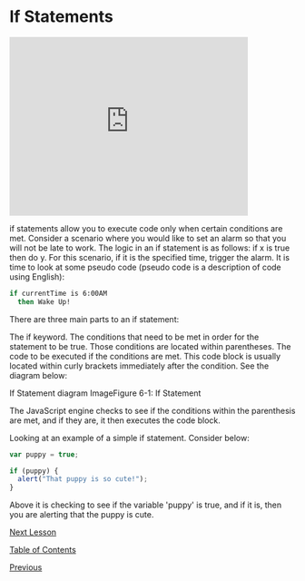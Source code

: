 # If Statements

<iframe width="420" height="315" src="https://player.vimeo.com/external/293651476.hd.mp4?s=ef592e15359acba61d2cc1445c48799cef99e072&profile_id=175" frameborder="0" allowfullscreen></iframe>

if statements allow you to execute code only when certain conditions are met. Consider a scenario where you would like to set an alarm so that you will not be late to work. The logic in an if statement is as follows: if x is true then do y. For this scenario, if it is the specified time, trigger the alarm. It is time to look at some pseudo code (pseudo code is a description of code using English):

```sh
if currentTime is 6:00AM
  then Wake Up!
```

There are three main parts to an if statement:

The if keyword.
The conditions that need to be met in order for the statement to be true. Those conditions are located within parentheses.
The code to be executed if the conditions are met. This code block is usually located within curly brackets immediately after the condition.
See the diagram below:

If Statement diagram ImageFigure 6-1: If Statement

The JavaScript engine checks to see if the conditions within the parenthesis are met, and if they are, it then executes the code block.

Looking at an example of a simple if statement. Consider below:

```js
var puppy = true;

if (puppy) {
  alert("That puppy is so cute!");
}
```

Above it is checking to see if the variable 'puppy' is true, and if it is, then you are alerting that the puppy is cute.

[Next Lesson](./README.md)

[Table of Contents](./README.md)

[Previous](./3.md)
